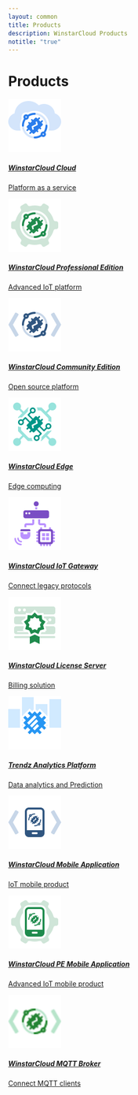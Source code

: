 ```yaml
---
layout: common
title: Products
description: WinstarCloud Products
notitle: "true"
---
```


<h1 class="mainTitle products">Products</h1>

<div class="products-cards">
    <a href="/products/paas/" class="card cloud">
        <img src="/images/winstarcloud-c-icon.svg" alt="Cloud">
        <h5 class="title">WinstarCloud Cloud</h5>
        <p>Platform as a service</p>
    </a>
    <a href="/products/winstarcloud-pe/" class="card prof">
        <img src="/images/winstarcloud-p-icon.svg" alt="Professional Edition">
        <h5 class="title">WinstarCloud Professional Edition</h5>
        <p>Advanced IoT platform</p>
    </a>
    <a href="/docs/getting-started-guides/what-is-winstarcloud/" class="card com">
        <img src="/images/winstarcloud-cm-icon.svg" alt="Community Edition">
        <h5 class="title">WinstarCloud Community Edition</h5>
        <p>Open source platform</p>
    </a>
    <a href="/products/winstarcloud-edge/" class="card winstarcloud-edge">
        <img src="/images/winstarcloud-e-icon.svg" alt="Edge">
        <h5 class="title">WinstarCloud Edge</h5>
        <p>Edge computing</p>
    </a>
    <a href="/docs/iot-gateway/what-is-iot-gateway/" class="card gateway">
        <img src="/images/gateway-icon.svg" alt="Gateway">
        <h5 class="title">WinstarCloud IoT Gateway</h5>
        <p>Connect legacy protocols</p>
    </a>
    <a href="/products/license-server/" class="card license">
        <img src="/images/license-icon.svg" alt="license">
        <h5 class="title">WinstarCloud License Server</h5>
        <p>Billing solution</p>
    </a>
    <a href="/products/trendz/" class="card trendz">
        <img src="/images/trendz-icon.svg" alt="Analytics Platform">
        <h5 class="title">Trendz Analytics Platform</h5>
        <p>Data analytics and Prediction</p>
    </a>
    <a href="/products/mobile/" class="card mobile">
        <img src="/images/tb-mobile-icon.svg" alt="Device icon">
        <h5 class="title">WinstarCloud Mobile Application</h5>
        <p>IoT mobile product</p>
    </a>
    <a href="/products/mobile-pe/" class="card pe-mobile">
        <img src="/images/tb-pe-mobile-icon.svg" alt="PE Mobile Application">
        <h5 class="title">WinstarCloud PE Mobile Application</h5>
        <p>Advanced IoT mobile product</p>
    </a>
    <a href="/products/mqtt-broker/" class="card card-middle mqtt-broker">
        <img src="/images/tbmq-icon.svg" alt="MQTT Broker">
        <h5 class="title">WinstarCloud MQTT Broker</h5>
        <p>Connect MQTT clients</p>
    </a>
</div>
